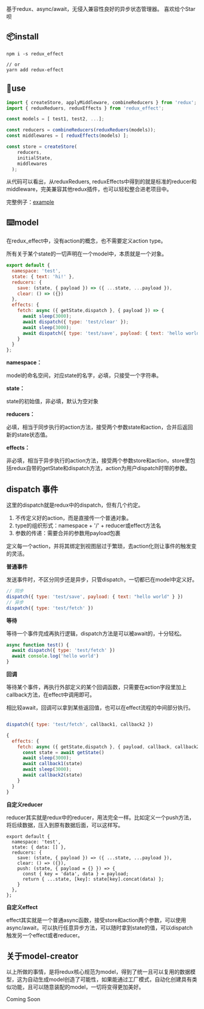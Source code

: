 基于redux、async/await，无侵入兼容性良好的异步状态管理器。
喜欢给个Star呗
## 📦install

```
npm i -s redux_effect

// or
yarn add redux-effect
```

## 🔨use


```Javascript
import { createStore, applyMiddleware, combineReducers } from 'redux';
import { reduxReduers, reduxEffects } from 'redux_effect';

const models = [ test1, test2, ...];

const reducers = combineReducers(reduxReduers(models));
const middlewares = [ reduxEffects(models) ];

const store = createStore(
    reducers,
    initialState,
    middlewares
  );
```

从代码可以看出，从reduxReduers, reduxEffects中得到的就是标准的reducer和middleware，完美兼容其他redux插件，也可以轻松整合进老项目中。

完整例子：[example](example/src/store.js)

## ⌨️model

在redux_effect中，没有action的概念，也不需要定义action type。

所有关于某个state的一切声明在一个model中，本质就是一个对象。

```Javascript
export default {
  namespace: 'test',
  state: { text: 'hi!' },
  reducers: {
    save: (state, { payload }) => ({ ...state, ...payload }),
    clear: () => ({})
  },
  effects: {
    fetch: async ({ getState,dispatch }, { payload }) => {
      await sleep(3000);
      await dispatch({ type: 'test/clear' });
      await sleep(3000);
      await dispatch({ type: 'test/save', payload: { text: 'hello world' } });
    }
  }
};

```

**namespace：**

model的命名空间，对应state的名字，必填，只接受一个字符串。

**state：**

state的初始值，非必填，默认为空对象

**reducers：**

必填，相当于同步执行的action方法，接受两个参数state和action，合并后返回新的state状态值。

**effects：**

非必填，相当于异步执行的action方法，接受两个参数store和action，store里包括redux自带的getState和dispatch方法，action为用户dispatch时带的参数。

## dispatch 事件

这里的dispatch就是redux中的dispatch，但有几个约定。

1. 不传定义好的action，而是直接传一个普通对象。
2. type的组织形式：namespace + '/' + reducer或effect方法名
3. 参数的传递：需要合并的参数用payload包裹

定义每一个action，并将其绑定到视图层过于繁琐，去action化则让事件的触发变的灵活。

**普通事件**

发送事件时，不区分同步还是异步，只管dispatch，一切都已在model中定义好。

```javascript
// 同步
dispatch({ type: 'test/save', payload: { text: "hello world" } })
// 异步
dispatch({ type: 'test/fetch' })
```

**等待**

等待一个事件完成再执行逻辑，dispatch方法是可以被await的，十分轻松。

```javascript
async function test() {
  await dispatch({ type: 'test/fetch' })
  await console.log('hello world')
}
```

**回调**

等待某个事件，再执行外部定义的某个回调函数，只需要在action字段里加上callback方法，在effect中调用即可。

相比较await，回调可以拿到某些返回值，也可以在effect流程的中间部分执行。

```javascript

dispatch({ type: 'test/fetch', callback1, callback2 })

{
  effects: {
    fetch: async ({ getState,dispatch }, { payload, callback, callback2 }) => {
      const state = await getState()
      await sleep(3000);
      await callback1(state)
      await sleep(3000);
      await callback2(state)
    }
  }
}
```
**自定义reducer**

reducer其实就是redux中的reducer，用法完全一样。比如定义一个push方法，将后续数据，压入到原有数据后面，可以这样写。


```
export default {
  namespace: 'test',
  state: { data: [] },
  reducers: {
    save: (state, { payload }) => ({ ...state, ...payload }),
    clear: () => ({}),
    push: (state, { payload = {} }) => {
      const { key = 'data', data } = payload;
      return { ...state, [key]: state[key].concat(data) };
    }
  },
};
```

**自定义effect**

effect其实就是一个普通async函数，接受store和action两个参数，可以使用async/await，可以执行任意异步方法，可以随时拿到state的值，可以dispatch触发另一个effect或者reducer。

## 关于model-creator

以上所做的事情，是将redux核心规范为model，得到了统一且可以复用的数据模型，这为自动生成model创造了可能性，如果能通过工厂模式，自动化创建具有类似功能，且可以随意装配的model，一切将变得更加美好。

Coming Soon


